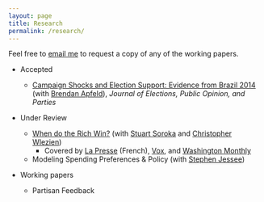 ```yaml
---
layout: page
title: Research
permalink: /research/
---
```


Feel free to [email me](mailto:branham@utexas.edu) to request a copy
of any of the working papers.

* Accepted
  + [Campaign Shocks and Election Support: Evidence from Brazil 2014](http://dx.doi.org/10.1080/17457289.2016.1178647)
    (with [Brendan Apfeld](http://bapfeld.github.io/)), *Journal of
    Elections, Public Opinion, and Parties*

* Under Review
  + [When do the Rich Win?](/papers/MPSA-when-do-the-rich-win.pdf) (with
    [Stuart Soroka](http://www.snsoroka.com/) and
    [Christopher Wlezien](http://www.utexas.edu/cola/government/faculty/profile.php?id=cw26629))
    + Covered by
    [La Presse](http://plus.lapresse.ca/screens/703b026a-e414-4fdf-9444-000123790751|_0.html)
    (French),
    [Vox](http://www.vox.com/2016/5/9/11502464/gilens-page-oligarchy-study),
    and 
    [Washington Monthly](http://www.washingtonmonthly.com/ten-miles-square/2016/02/to_influence_policy_you_have_t059643.php)
  + Modeling Spending Preferences & Policy (with
    [Stephen Jessee](http://laits.utexas.edu/~sjessee/research.html))
* Working papers
  + Partisan Feedback
